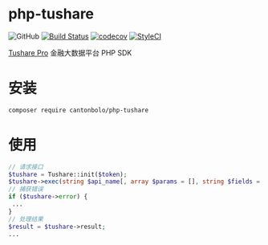# php-tushare

![GitHub](https://img.shields.io/github/license/cantonbolo/php-tushare.svg)
[![Build Status](https://travis-ci.org/CantonBolo/php-tushare.svg?branch=master)](https://travis-ci.org/CantonBolo/php-tushare)
[![codecov](https://codecov.io/gh/CantonBolo/php-tushare/branch/master/graph/badge.svg)](https://codecov.io/gh/CantonBolo/php-tushare)
[![StyleCI](https://github.styleci.io/repos/176181004/shield?branch=master)](https://github.styleci.io/repos/176181004)

[Tushare Pro](https://tushare.pro/register?reg=245045) 金融大数据平台 PHP SDK

# 安装

```bash
composer require cantonbolo/php-tushare
```

# 使用

```php
// 请求接口
$tushare = Tushare::init($token);
$tushare->exec(string $api_name[, array $params = [], string $fields = '']);
// 捕获错误
if ($tushare->error) {
 ...
}
// 处理结果
$result = $tushare->result;
...
```
